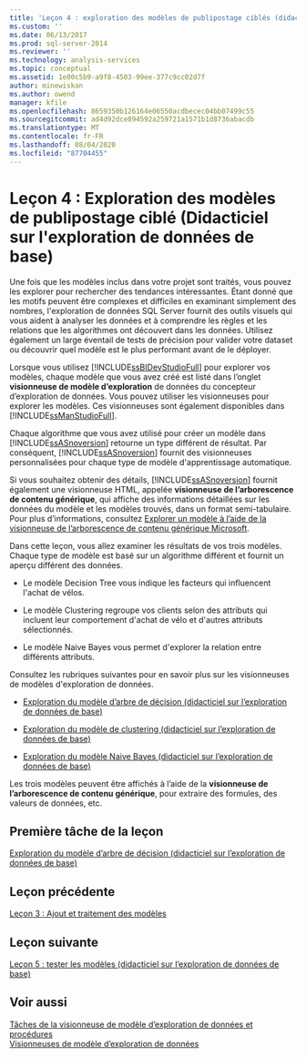 ```yaml
---
title: 'Leçon 4 : exploration des modèles de publipostage ciblés (didacticiel sur l’exploration de données de base) | Microsoft Docs'
ms.custom: ''
ms.date: 06/13/2017
ms.prod: sql-server-2014
ms.reviewer: ''
ms.technology: analysis-services
ms.topic: conceptual
ms.assetid: 1e00c5b9-a9f8-4503-99ee-377c9cc02d7f
author: minewiskan
ms.author: owend
manager: kfile
ms.openlocfilehash: 8659350b126164e06550acdbecec04bb07499c55
ms.sourcegitcommit: ad4d92dce894592a259721a1571b1d8736abacdb
ms.translationtype: MT
ms.contentlocale: fr-FR
ms.lasthandoff: 08/04/2020
ms.locfileid: "87704455"
---
```

# <a name="lesson-4-exploring-the-targeted-mailing-models-basic-data-mining-tutorial"></a>Leçon 4 : Exploration des modèles de publipostage ciblé (Didacticiel sur l'exploration de données de base)
  Une fois que les modèles inclus dans votre projet sont traités, vous pouvez les explorer pour rechercher des tendances intéressantes. Étant donné que les motifs peuvent être complexes et difficiles en examinant simplement des nombres, l'exploration de données SQL Server fournit des outils visuels qui vous aident à analyser les données et à comprendre les règles et les relations que les algorithmes ont découvert dans les données. Utilisez également un large éventail de tests de précision pour valider votre dataset ou découvrir quel modèle est le plus performant avant de le déployer.  
  
 Lorsque vous utilisez [!INCLUDE[ssBIDevStudioFull](../includes/ssbidevstudiofull-md.md)] pour explorer vos modèles, chaque modèle que vous avez créé est listé dans l’onglet **visionneuse de modèle d’exploration** de données du concepteur d’exploration de données. Vous pouvez utiliser les visionneuses pour explorer les modèles. Ces visionneuses sont également disponibles dans [!INCLUDE[ssManStudioFull](../includes/ssmanstudiofull-md.md)].  
  
 Chaque algorithme que vous avez utilisé pour créer un modèle dans [!INCLUDE[ssASnoversion](../includes/ssasnoversion-md.md)] retourne un type différent de résultat. Par conséquent, [!INCLUDE[ssASnoversion](../includes/ssasnoversion-md.md)] fournit des visionneuses personnalisées pour chaque type de modèle d'apprentissage automatique.  
  
 Si vous souhaitez obtenir des détails, [!INCLUDE[ssASnoversion](../includes/ssasnoversion-md.md)] fournit également une visionneuse HTML, appelée **visionneuse de l’arborescence de contenu générique**, qui affiche des informations détaillées sur les données du modèle et les modèles trouvés, dans un format semi-tabulaire. Pour plus d’informations, consultez [Explorer un modèle à l’aide de la visionneuse de l’arborescence de contenu générique Microsoft](../../2014/analysis-services/data-mining/browse-a-model-using-the-microsoft-generic-content-tree-viewer.md).  
  
 Dans cette leçon, vous allez examiner les résultats de vos trois modèles. Chaque type de modèle est basé sur un algorithme différent et fournit un aperçu différent des données.  
  
-   Le modèle Decision Tree vous indique les facteurs qui influencent l'achat de vélos.  
  
-   Le modèle Clustering regroupe vos clients selon des attributs qui incluent leur comportement d'achat de vélo et d'autres attributs sélectionnés.  
  
-   Le modèle Naive Bayes vous permet d'explorer la relation entre différents attributs.  
  
 Consultez les rubriques suivantes pour en savoir plus sur les visionneuses de modèles d'exploration de données.  
  
-   [Exploration du modèle d’arbre de décision &#40;didacticiel sur l’exploration de données de base&#41;](../../2014/tutorials/exploring-the-decision-tree-model-basic-data-mining-tutorial.md)  
  
-   [Exploration du modèle de clustering &#40;didacticiel sur l’exploration de données de base&#41;](../../2014/tutorials/exploring-the-clustering-model-basic-data-mining-tutorial.md)  
  
-   [Exploration du modèle Naive Bayes &#40;didacticiel sur l’exploration de données de base&#41;](../../2014/tutorials/exploring-the-naive-bayes-model-basic-data-mining-tutorial.md)  
  
 Les trois modèles peuvent être affichés à l’aide de la **visionneuse de l’arborescence de contenu générique**, pour extraire des formules, des valeurs de données, etc.  
  
## <a name="first-task-in-lesson"></a>Première tâche de la leçon  
 [Exploration du modèle d’arbre de décision &#40;didacticiel sur l’exploration de données de base&#41;](../../2014/tutorials/exploring-the-decision-tree-model-basic-data-mining-tutorial.md)  
  
## <a name="previous-lesson"></a>Leçon précédente  
 [Leçon 3 : Ajout et traitement des modèles](../../2014/tutorials/lesson-3-adding-and-processing-models.md)  
  
## <a name="next-lesson"></a>Leçon suivante  
 [Leçon 5 : tester les modèles &#40;didacticiel sur l’exploration de données de base&#41;](../../2014/tutorials/lesson-5-testing-models-basic-data-mining-tutorial.md)  
  
## <a name="see-also"></a>Voir aussi  
 [Tâches de la visionneuse de modèle d’exploration de données et procédures](../../2014/analysis-services/data-mining/mining-model-viewer-tasks-and-how-tos.md)   
 [Visionneuses de modèle d’exploration de données](../../2014/analysis-services/data-mining/data-mining-model-viewers.md)  
  
  
